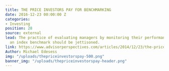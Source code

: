```yaml
---
title: THE PRICE INVESTORS PAY FOR BENCHMARKING
date: 2016-12-23 00:00:00 Z
categories:
- Investing
position: 28
source: external
lead: The practice of evaluating managers by monitoring their performance against
  an index benchmark should be jettisoned.
link: https://www.advisorperspectives.com/articles/2014/12/23/the-price-all-investors-pay-for-benchmarking
Author: Michael Edesess
img: "/uploads/thepriceinvestorspay-500.png"
banner_img: "/uploads/thepriceinvestorspay-header.png"
---
```


